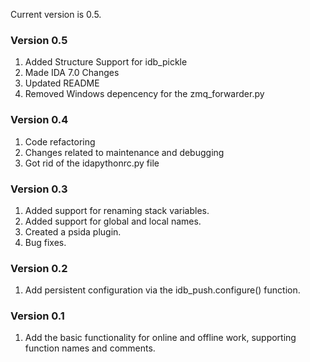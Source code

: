 Current version is 0.5.

### Version 0.5
1. Added Structure Support for idb_pickle
2. Made IDA 7.0 Changes 
3. Updated README
4. Removed Windows depencency for the zmq_forwarder.py


### Version 0.4
1. Code refactoring
2. Changes related to maintenance and debugging
3. Got rid of the idapythonrc.py file 

### Version 0.3
1. Added support for renaming stack variables.
2. Added support for global and local names.
3. Created a psida plugin.
4. Bug fixes.


### Version 0.2
1. Add persistent configuration via the idb_push.configure() function.


### Version 0.1
1. Add the basic functionality for online and offline work, supporting function names and comments.
